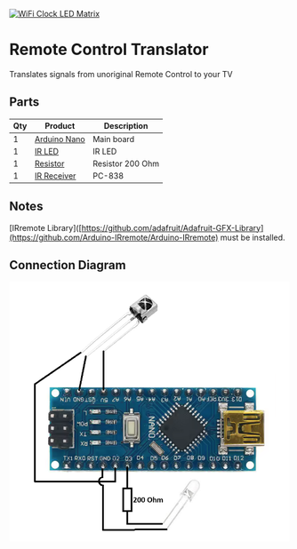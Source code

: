 [![WiFi Clock LED Matrix](http://img.youtube.com/vi/qhvd6wGgwzA/0.jpg)](http://www.youtube.com/watch?v=qhvd6wGgwzA "WiFi Clock LED Matrix")

# Remote Control Translator
Translates signals from unoriginal Remote Control to your TV

## Parts
| Qty | Product                                                                  | Description             |
| --- |--------------------------------------------------------------------------|-------------------------|
|1 | [Arduino Nano](https://www.aliexpress.com/item/1005007066680464.html?spm=a2g0o.order_list.order_list_main.81.184c18028IEQMF) | Main board |
|1 | [IR LED](https://www.aliexpress.com/item/1005003852381793.html?spm=a2g0o.productlist.main.1.798c22459JzWjx&algo_pvid=85318a1a-8cc1-4731-95d6-a4eff31d04ae&algo_exp_id=85318a1a-8cc1-4731-95d6-a4eff31d04ae-0&pdp_npi=4%40dis%21ILS%212.91%212.80%21%21%210.78%210.75%21%402141122217361043205207414e152d%2112000027809445076%21sea%21IL%21140732279%21X&curPageLogUid=FTK3Pwly3RGM&utparam-url=scene%3Asearch%7Cquery_from%3A) | IR LED |
|1 | [Resistor](https://www.aliexpress.com/item/1005005721770787.html?spm=a2g0o.productlist.main.5.7bd63b830N7wP1&algo_pvid=b65c8684-58a7-443c-9943-8e9d24dbe8ac&algo_exp_id=b65c8684-58a7-443c-9943-8e9d24dbe8ac-2&pdp_npi=4%40dis%21ILS%215.62%215.36%21%21%2111.03%2110.52%21%40210123bc17361046737407515e3df5%2112000034116702774%21sea%21IL%21140732279%21X&curPageLogUid=2y1NtX77WnpY&utparam-url=scene%3Asearch%7Cquery_from%3A) | Resistor 200 Ohm |
|1 | [IR Receiver](https://www.aliexpress.com/item/32970639635.html?spm=a2g0o.order_list.order_list_main.114.184c18028IEQMF) | PC-838 |

## Notes
[IRremote Library]([https://github.com/adafruit/Adafruit-GFX-Library](https://github.com/Arduino-IRremote/Arduino-IRremote) must be installed.

## Connection Diagram
![Connection Diagram](Images/Connection%20Diagram.png)
